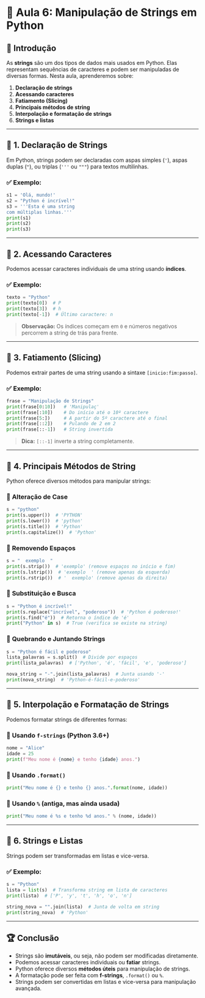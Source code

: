 # 📝 Aula 6: Manipulação de Strings em Python

## 📌 Introdução

As **strings** são um dos tipos de dados mais usados em Python. Elas representam sequências de caracteres e podem ser manipuladas de diversas formas. Nesta aula, aprenderemos sobre:

1. **Declaração de strings**
2. **Acessando caracteres**
3. **Fatiamento (Slicing)**
4. **Principais métodos de string**
5. **Interpolação e formatação de strings**
6. **Strings e listas**

---

## 📌 1. Declaração de Strings

Em Python, strings podem ser declaradas com aspas simples (`'`), aspas duplas (`"`), ou triplas (`'''` ou `"""`) para textos multilinhas.

### ✅ Exemplo:
```python
s1 = 'Olá, mundo!'
s2 = "Python é incrível!"
s3 = '''Esta é uma string
com múltiplas linhas.'''
print(s1)
print(s2)
print(s3)
```

---

## 📌 2. Acessando Caracteres

Podemos acessar caracteres individuais de uma string usando **índices**.

### ✅ Exemplo:
```python
texto = "Python"
print(texto[0])  # P
print(texto[3])  # h
print(texto[-1])  # Último caractere: n
```

> **Observação:** Os índices começam em `0` e números negativos percorrem a string de trás para frente.

---

## 📌 3. Fatiamento (Slicing)

Podemos extrair partes de uma string usando a sintaxe `[inicio:fim:passo]`.

### ✅ Exemplo:
```python
frase = "Manipulação de Strings"
print(frase[0:10])   # 'Manipulaç'
print(frase[:10])    # Do início até o 10º caractere
print(frase[5:])     # A partir do 5º caractere até o final
print(frase[::2])    # Pulando de 2 em 2
print(frase[::-1])   # String invertida
```

> **Dica:** `[::-1]` inverte a string completamente.

---

## 📌 4. Principais Métodos de String

Python oferece diversos métodos para manipular strings:

### 🔹 **Alteração de Case**
```python
s = "python"
print(s.upper())  # 'PYTHON'
print(s.lower())  # 'python'
print(s.title())  # 'Python'
print(s.capitalize())  # 'Python'
```

### 🔹 **Removendo Espaços**
```python
s = "  exemplo  "
print(s.strip())  # 'exemplo' (remove espaços no início e fim)
print(s.lstrip())  # 'exemplo  ' (remove apenas da esquerda)
print(s.rstrip())  # '  exemplo' (remove apenas da direita)
```

### 🔹 **Substituição e Busca**
```python
s = "Python é incrível!"
print(s.replace("incrível", "poderoso"))  # 'Python é poderoso!'
print(s.find("é"))  # Retorna o índice de 'é'
print("Python" in s)  # True (verifica se existe na string)
```

### 🔹 **Quebrando e Juntando Strings**
```python
s = "Python é fácil e poderoso"
lista_palavras = s.split()  # Divide por espaços
print(lista_palavras)  # ['Python', 'é', 'fácil', 'e', 'poderoso']

nova_string = "-".join(lista_palavras)  # Junta usando '-'
print(nova_string)  # 'Python-é-fácil-e-poderoso'
```

---

## 📌 5. Interpolação e Formatação de Strings

Podemos formatar strings de diferentes formas:

### 🔹 **Usando `f-strings` (Python 3.6+)**
```python
nome = "Alice"
idade = 25
print(f"Meu nome é {nome} e tenho {idade} anos.")
```

### 🔹 **Usando `.format()`**
```python
print("Meu nome é {} e tenho {} anos.".format(nome, idade))
```

### 🔹 **Usando `%` (antiga, mas ainda usada)**
```python
print("Meu nome é %s e tenho %d anos." % (nome, idade))
```

---

## 📌 6. Strings e Listas

Strings podem ser transformadas em listas e vice-versa.

### ✅ Exemplo:
```python
s = "Python"
lista = list(s)  # Transforma string em lista de caracteres
print(lista)  # ['P', 'y', 't', 'h', 'o', 'n']

string_nova = "".join(lista)  # Junta de volta em string
print(string_nova)  # 'Python'
```

---

## 🏆 Conclusão

- Strings são **imutáveis**, ou seja, não podem ser modificadas diretamente.
- Podemos acessar caracteres individuais ou **fatiar** strings.
- Python oferece diversos **métodos úteis** para manipulação de strings.
- A formatação pode ser feita com **f-strings**, `.format()` ou `%`.
- Strings podem ser convertidas em listas e vice-versa para manipulação avançada.